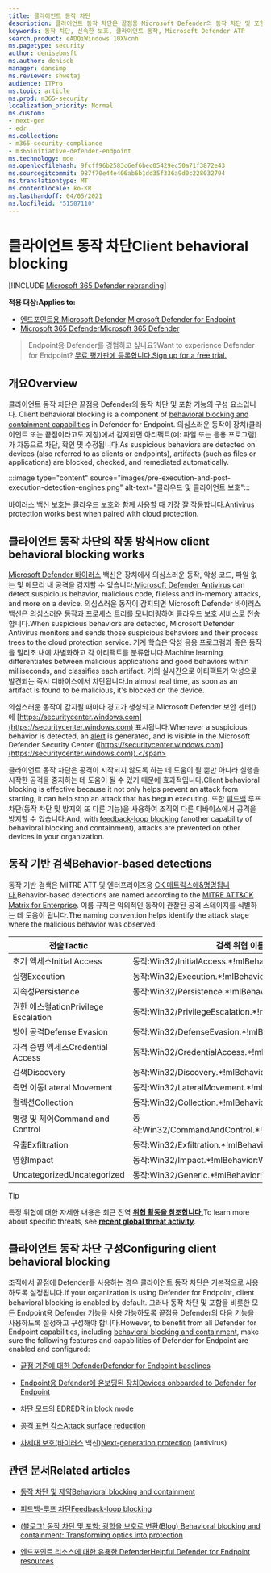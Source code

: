 ```yaml
---
title: 클라이언트 동작 차단
description: 클라이언트 동작 차단은 끝점용 Microsoft Defender의 동작 차단 및 포함 기능의 일부입니다.
keywords: 동작 차단, 신속한 보호, 클라이언트 동작, Microsoft Defender ATP
search.product: eADQiWindows 10XVcnh
ms.pagetype: security
author: denisebmsft
ms.author: deniseb
manager: dansimp
ms.reviewer: shwetaj
audience: ITPro
ms.topic: article
ms.prod: m365-security
localization_priority: Normal
ms.custom:
- next-gen
- edr
ms.collection:
- m365-security-compliance
- m365initiative-defender-endpoint
ms.technology: mde
ms.openlocfilehash: 9fcff96b2583c6ef6bec05429ec50a71f3872e43
ms.sourcegitcommit: 987f70e44e406ab6b1dd35f336a9d0c228032794
ms.translationtype: MT
ms.contentlocale: ko-KR
ms.lasthandoff: 04/05/2021
ms.locfileid: "51587110"
---
```

# <a name="client-behavioral-blocking"></a><span data-ttu-id="cf21a-104">클라이언트 동작 차단</span><span class="sxs-lookup"><span data-stu-id="cf21a-104">Client behavioral blocking</span></span>

[!INCLUDE [Microsoft 365 Defender rebranding](../../includes/microsoft-defender.md)]

<span data-ttu-id="cf21a-105">**적용 대상:**</span><span class="sxs-lookup"><span data-stu-id="cf21a-105">**Applies to:**</span></span>
- <span data-ttu-id="cf21a-106">[엔드포인트용 Microsoft Defender](https://go.microsoft.com/fwlink/p/?linkid=2154037) </span><span class="sxs-lookup"><span data-stu-id="cf21a-106">[Microsoft Defender for Endpoint](https://go.microsoft.com/fwlink/p/?linkid=2154037)</span></span>
- [<span data-ttu-id="cf21a-107">Microsoft 365 Defender</span><span class="sxs-lookup"><span data-stu-id="cf21a-107">Microsoft 365 Defender</span></span>](https://go.microsoft.com/fwlink/?linkid=2118804)

><span data-ttu-id="cf21a-108">Endpoint용 Defender를 경험하고 싶나요?</span><span class="sxs-lookup"><span data-stu-id="cf21a-108">Want to experience Defender for Endpoint?</span></span> [<span data-ttu-id="cf21a-109">무료 평가판에 등록합니다.</span><span class="sxs-lookup"><span data-stu-id="cf21a-109">Sign up for a free trial.</span></span>](https://www.microsoft.com/microsoft-365/windows/microsoft-defender-atp?ocid=docs-wdatp-assignaccess-abovefoldlink)

## <a name="overview"></a><span data-ttu-id="cf21a-110">개요</span><span class="sxs-lookup"><span data-stu-id="cf21a-110">Overview</span></span>

<span data-ttu-id="cf21a-111">클라이언트 동작 차단은 끝점용 Defender의 동작 차단 및 포함 기능의 구성 요소입니다. [](https://docs.microsoft.com/microsoft-365/security/defender-endpoint/behavioral-blocking-containment)</span><span class="sxs-lookup"><span data-stu-id="cf21a-111">Client behavioral blocking is a component of [behavioral blocking and containment capabilities](https://docs.microsoft.com/microsoft-365/security/defender-endpoint/behavioral-blocking-containment) in Defender for Endpoint.</span></span> <span data-ttu-id="cf21a-112">의심스러운 동작이 장치(클라이언트 또는 끝점이라고도 지칭)에서 감지되면 아티팩트(예: 파일 또는 응용 프로그램)가 자동으로 차단, 확인 및 수정됩니다.</span><span class="sxs-lookup"><span data-stu-id="cf21a-112">As suspicious behaviors are detected on devices (also referred to as clients or endpoints), artifacts (such as files or applications) are blocked, checked, and remediated automatically.</span></span> 

:::image type="content" source="images/pre-execution-and-post-execution-detection-engines.png" alt-text="클라우드 및 클라이언트 보호":::

<span data-ttu-id="cf21a-114">바이러스 백신 보호는 클라우드 보호와 함께 사용할 때 가장 잘 작동합니다.</span><span class="sxs-lookup"><span data-stu-id="cf21a-114">Antivirus protection works best when paired with cloud protection.</span></span>

## <a name="how-client-behavioral-blocking-works"></a><span data-ttu-id="cf21a-115">클라이언트 동작 차단의 작동 방식</span><span class="sxs-lookup"><span data-stu-id="cf21a-115">How client behavioral blocking works</span></span>

<span data-ttu-id="cf21a-116">[Microsoft Defender 바이러스](https://docs.microsoft.com/windows/security/threat-protection/microsoft-defender-antivirus/microsoft-defender-antivirus-in-windows-10) 백신은 장치에서 의심스러운 동작, 악성 코드, 파일 없는 및 메모리 내 공격을 감지할 수 있습니다.</span><span class="sxs-lookup"><span data-stu-id="cf21a-116">[Microsoft Defender Antivirus](https://docs.microsoft.com/windows/security/threat-protection/microsoft-defender-antivirus/microsoft-defender-antivirus-in-windows-10) can detect suspicious behavior, malicious code, fileless and in-memory attacks, and more on a device.</span></span> <span data-ttu-id="cf21a-117">의심스러운 동작이 감지되면 Microsoft Defender 바이러스 백신은 의심스러운 동작과 프로세스 트리를 모니터링하여 클라우드 보호 서비스로 전송합니다.</span><span class="sxs-lookup"><span data-stu-id="cf21a-117">When suspicious behaviors are detected, Microsoft Defender Antivirus monitors and sends those suspicious behaviors and their process trees to the cloud protection service.</span></span> <span data-ttu-id="cf21a-118">기계 학습은 악성 응용 프로그램과 좋은 동작을 밀리초 내에 차별화하고 각 아티팩트를 분류합니다.</span><span class="sxs-lookup"><span data-stu-id="cf21a-118">Machine learning differentiates between malicious applications and good behaviors within milliseconds, and classifies each artifact.</span></span> <span data-ttu-id="cf21a-119">거의 실시간으로 아티팩트가 악성으로 발견되는 즉시 디바이스에서 차단됩니다.</span><span class="sxs-lookup"><span data-stu-id="cf21a-119">In almost real time, as soon as an artifact is found to be malicious, it's blocked on the device.</span></span> 

<span data-ttu-id="cf21a-120">의심스러운 동작이 감지될 때마다 경고가 [](https://docs.microsoft.com/microsoft-365/security/defender-endpoint/alerts-queue) 생성되고 Microsoft Defender 보안 센터()에 [https://securitycenter.windows.com](https://securitycenter.windows.com) 표시됩니다.</span><span class="sxs-lookup"><span data-stu-id="cf21a-120">Whenever a suspicious behavior is detected, an [alert](https://docs.microsoft.com/microsoft-365/security/defender-endpoint/alerts-queue) is generated, and is visible in the Microsoft Defender Security Center ([https://securitycenter.windows.com](https://securitycenter.windows.com)).</span></span>

<span data-ttu-id="cf21a-121">클라이언트 동작 차단은 공격이 시작되지 않도록 하는 데 도움이 될 뿐만 아니라 실행을 시작한 공격을 중지하는 데 도움이 될 수 있기 때문에 효과적입니다.</span><span class="sxs-lookup"><span data-stu-id="cf21a-121">Client behavioral blocking is effective because it not only helps prevent an attack from starting, it can help stop an attack that has begun executing.</span></span> <span data-ttu-id="cf21a-122">또한 [피드백](feedback-loop-blocking.md) 루프 차단(동작 차단 및 방지의 또 다른 기능)을 사용하여 조직의 다른 디바이스에서 공격을 방지할 수 있습니다.</span><span class="sxs-lookup"><span data-stu-id="cf21a-122">And, with [feedback-loop blocking](feedback-loop-blocking.md) (another capability of behavioral blocking and containment), attacks are prevented on other devices in your organization.</span></span>

## <a name="behavior-based-detections"></a><span data-ttu-id="cf21a-123">동작 기반 검색</span><span class="sxs-lookup"><span data-stu-id="cf21a-123">Behavior-based detections</span></span>

<span data-ttu-id="cf21a-124">동작 기반 검색은 MITRE ATT 및 엔터프라이즈용 [CK 매트릭스에&명명됩니다.](https://attack.mitre.org/matrices/enterprise)</span><span class="sxs-lookup"><span data-stu-id="cf21a-124">Behavior-based detections are named according to the [MITRE ATT&CK Matrix for Enterprise](https://attack.mitre.org/matrices/enterprise).</span></span> <span data-ttu-id="cf21a-125">이름 규칙은 악의적인 동작이 관찰된 공격 스테이지를 식별하는 데 도움이 됩니다.</span><span class="sxs-lookup"><span data-stu-id="cf21a-125">The naming convention helps identify the attack stage where the malicious behavior was observed:</span></span>


|<span data-ttu-id="cf21a-126">전술</span><span class="sxs-lookup"><span data-stu-id="cf21a-126">Tactic</span></span> |   <span data-ttu-id="cf21a-127">검색 위협 이름</span><span class="sxs-lookup"><span data-stu-id="cf21a-127">Detection threat name</span></span> |
|----|----|
|<span data-ttu-id="cf21a-128">초기 액세스</span><span class="sxs-lookup"><span data-stu-id="cf21a-128">Initial Access</span></span> | <span data-ttu-id="cf21a-129">동작:Win32/InitialAccess.\*!ml</span><span class="sxs-lookup"><span data-stu-id="cf21a-129">Behavior:Win32/InitialAccess.\*!ml</span></span> |
|<span data-ttu-id="cf21a-130">실행</span><span class="sxs-lookup"><span data-stu-id="cf21a-130">Execution</span></span>  | <span data-ttu-id="cf21a-131">동작:Win32/Execution.\*!ml</span><span class="sxs-lookup"><span data-stu-id="cf21a-131">Behavior:Win32/Execution.\*!ml</span></span> |
|<span data-ttu-id="cf21a-132">지속성</span><span class="sxs-lookup"><span data-stu-id="cf21a-132">Persistence</span></span>    | <span data-ttu-id="cf21a-133">동작:Win32/Persistence.\*!ml</span><span class="sxs-lookup"><span data-stu-id="cf21a-133">Behavior:Win32/Persistence.\*!ml</span></span> |
|<span data-ttu-id="cf21a-134">권한 에스컬ation</span><span class="sxs-lookup"><span data-stu-id="cf21a-134">Privilege Escalation</span></span>   | <span data-ttu-id="cf21a-135">동작:Win32/PrivilegeEscalation.\*!ml</span><span class="sxs-lookup"><span data-stu-id="cf21a-135">Behavior:Win32/PrivilegeEscalation.\*!ml</span></span> |
|<span data-ttu-id="cf21a-136">방어 공격</span><span class="sxs-lookup"><span data-stu-id="cf21a-136">Defense Evasion</span></span>    | <span data-ttu-id="cf21a-137">동작:Win32/DefenseEvasion.\*!ml</span><span class="sxs-lookup"><span data-stu-id="cf21a-137">Behavior:Win32/DefenseEvasion.\*!ml</span></span> |
|<span data-ttu-id="cf21a-138">자격 증명 액세스</span><span class="sxs-lookup"><span data-stu-id="cf21a-138">Credential Access</span></span>  | <span data-ttu-id="cf21a-139">동작:Win32/CredentialAccess.\*!ml</span><span class="sxs-lookup"><span data-stu-id="cf21a-139">Behavior:Win32/CredentialAccess.\*!ml</span></span> |
|<span data-ttu-id="cf21a-140">검색</span><span class="sxs-lookup"><span data-stu-id="cf21a-140">Discovery</span></span>  | <span data-ttu-id="cf21a-141">동작:Win32/Discovery.\*!ml</span><span class="sxs-lookup"><span data-stu-id="cf21a-141">Behavior:Win32/Discovery.\*!ml</span></span> |
|<span data-ttu-id="cf21a-142">측면 이동</span><span class="sxs-lookup"><span data-stu-id="cf21a-142">Lateral Movement</span></span> | <span data-ttu-id="cf21a-143">동작:Win32/LateralMovement.\*!ml</span><span class="sxs-lookup"><span data-stu-id="cf21a-143">Behavior:Win32/LateralMovement.\*!ml</span></span> |
|<span data-ttu-id="cf21a-144">컬렉션</span><span class="sxs-lookup"><span data-stu-id="cf21a-144">Collection</span></span> |   <span data-ttu-id="cf21a-145">동작:Win32/Collection.\*!ml</span><span class="sxs-lookup"><span data-stu-id="cf21a-145">Behavior:Win32/Collection.\*!ml</span></span> |
|<span data-ttu-id="cf21a-146">명령 및 제어</span><span class="sxs-lookup"><span data-stu-id="cf21a-146">Command and Control</span></span> | <span data-ttu-id="cf21a-147">동작:Win32/CommandAndControl.\*!ml</span><span class="sxs-lookup"><span data-stu-id="cf21a-147">Behavior:Win32/CommandAndControl.\*!ml</span></span> |
|<span data-ttu-id="cf21a-148">유출</span><span class="sxs-lookup"><span data-stu-id="cf21a-148">Exfiltration</span></span>   | <span data-ttu-id="cf21a-149">동작:Win32/Exfiltration.\*!ml</span><span class="sxs-lookup"><span data-stu-id="cf21a-149">Behavior:Win32/Exfiltration.\*!ml</span></span> |
|<span data-ttu-id="cf21a-150">영향</span><span class="sxs-lookup"><span data-stu-id="cf21a-150">Impact</span></span> | <span data-ttu-id="cf21a-151">동작:Win32/Impact.\*!ml</span><span class="sxs-lookup"><span data-stu-id="cf21a-151">Behavior:Win32/Impact.\*!ml</span></span> |
|<span data-ttu-id="cf21a-152">Uncategorized</span><span class="sxs-lookup"><span data-stu-id="cf21a-152">Uncategorized</span></span>  | <span data-ttu-id="cf21a-153">동작:Win32/Generic.\*!ml</span><span class="sxs-lookup"><span data-stu-id="cf21a-153">Behavior:Win32/Generic.\*!ml</span></span> |

> [!TIP]
> <span data-ttu-id="cf21a-154">특정 위협에 대한 자세한 내용은 최근 전역 **[위협 활동을 참조합니다.](https://www.microsoft.com/wdsi/threats)**</span><span class="sxs-lookup"><span data-stu-id="cf21a-154">To learn more about specific threats, see **[recent global threat activity](https://www.microsoft.com/wdsi/threats)**.</span></span>


## <a name="configuring-client-behavioral-blocking"></a><span data-ttu-id="cf21a-155">클라이언트 동작 차단 구성</span><span class="sxs-lookup"><span data-stu-id="cf21a-155">Configuring client behavioral blocking</span></span>

<span data-ttu-id="cf21a-156">조직에서 끝점에 Defender를 사용하는 경우 클라이언트 동작 차단은 기본적으로 사용하도록 설정됩니다.</span><span class="sxs-lookup"><span data-stu-id="cf21a-156">If your organization is using Defender for Endpoint, client behavioral blocking is enabled by default.</span></span> <span data-ttu-id="cf21a-157">그러나 동작 차단 및 포함을 비롯한 모든 [](behavioral-blocking-containment.md)Endpoint용 Defender 기능을 사용 가능하도록 끝점용 Defender의 다음 기능을 사용하도록 설정하고 구성해야 합니다.</span><span class="sxs-lookup"><span data-stu-id="cf21a-157">However, to benefit from all Defender for Endpoint capabilities, including [behavioral blocking and containment](behavioral-blocking-containment.md), make sure the following features and capabilities of Defender for Endpoint are enabled and configured:</span></span>

- [<span data-ttu-id="cf21a-158">끝점 기준에 대한 Defender</span><span class="sxs-lookup"><span data-stu-id="cf21a-158">Defender for Endpoint baselines</span></span>](https://docs.microsoft.com/microsoft-365/security/defender-endpoint/configure-machines-security-baseline)

- [<span data-ttu-id="cf21a-159">Endpoint용 Defender에 온보딩된 장치</span><span class="sxs-lookup"><span data-stu-id="cf21a-159">Devices onboarded to Defender for Endpoint</span></span>](https://docs.microsoft.com/microsoft-365/security/defender-endpoint/onboard-configure)

- [<span data-ttu-id="cf21a-160">차단 모드의 EDR</span><span class="sxs-lookup"><span data-stu-id="cf21a-160">EDR in block mode</span></span>](https://docs.microsoft.com/microsoft-365/security/defender-endpoint/edr-in-block-mode)

- [<span data-ttu-id="cf21a-161">공격 표면 감소</span><span class="sxs-lookup"><span data-stu-id="cf21a-161">Attack surface reduction</span></span>](https://docs.microsoft.com/microsoft-365/security/defender-endpoint/attack-surface-reduction)

- <span data-ttu-id="cf21a-162">[차세대 보호(바이러스](https://docs.microsoft.com/windows/security/threat-protection/microsoft-defender-antivirus/configure-microsoft-defender-antivirus-features) 백신)</span><span class="sxs-lookup"><span data-stu-id="cf21a-162">[Next-generation protection](https://docs.microsoft.com/windows/security/threat-protection/microsoft-defender-antivirus/configure-microsoft-defender-antivirus-features) (antivirus)</span></span>

## <a name="related-articles"></a><span data-ttu-id="cf21a-163">관련 문서</span><span class="sxs-lookup"><span data-stu-id="cf21a-163">Related articles</span></span>

- [<span data-ttu-id="cf21a-164">동작 차단 및 제약</span><span class="sxs-lookup"><span data-stu-id="cf21a-164">Behavioral blocking and containment</span></span>](behavioral-blocking-containment.md)

- [<span data-ttu-id="cf21a-165">피드백-루프 차단</span><span class="sxs-lookup"><span data-stu-id="cf21a-165">Feedback-loop blocking</span></span>](feedback-loop-blocking.md)

- [<span data-ttu-id="cf21a-166">(블로그) 동작 차단 및 포함: 광학을 보호로 변환</span><span class="sxs-lookup"><span data-stu-id="cf21a-166">(Blog) Behavioral blocking and containment: Transforming optics into protection</span></span>](https://www.microsoft.com/security/blog/2020/03/09/behavioral-blocking-and-containment-transforming-optics-into-protection/)

- [<span data-ttu-id="cf21a-167">엔드포인트 리소스에 대한 유용한 Defender</span><span class="sxs-lookup"><span data-stu-id="cf21a-167">Helpful Defender for Endpoint resources</span></span>](https://docs.microsoft.com/microsoft-365/security/defender-endpoint/helpful-resources)
